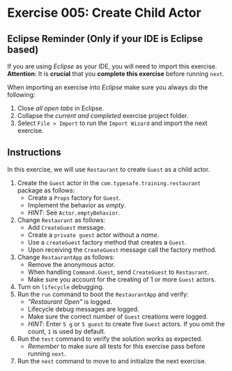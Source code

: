 # Exercise 005: Create Child Actor

## Eclipse Reminder (Only if your IDE is Eclipse based)

If you are using *Eclipse* as your IDE, you will need to import this exercise. **Attention**: It is **crucial** that you **complete this exercise** before running `next`.

When importing an exercise into *Eclipse* make sure you always do the following:

1. Close *all open tabs* in Eclipse.
2. Collapse the *current and completed* exercise project folder.
3. Select `File > Import` to run the `Import Wizard` and import the next exercise.

## Instructions

In this exercise, we will use `Restaurant` to create `Guest` as a child actor.

1. Create the `Guest` actor in the `com.typesafe.training.restaurant` package as follows:
    - Create a `Props` factory for `Guest`.
    - Implement the behavior as *empty*.
    - *HINT*: See `Actor.emptyBehavior`.
2. Change `Restaurant` as follows:
    - Add `CreateGuest` message.
    - Create a `private guest` actor without a *name*.
    - Use a `createGuest` factory method that creates a `Guest`.
    - Upon receiving the `CreateGuest` message call the factory method.
3. Change `RestaurantApp` as follows:
    - Remove the anonymous actor.
    - When handling `Command.Guest`, send `CreateGuest` to `Restaurant`.
    - Make sure you account for the creating of 1 or more `Guest` actors.
4. Turn on `lifecycle` debugging.
5. Run the `run` command to boot the `RestaurantApp` and verify:
    - *"Restaurant Open"* is logged.
    - Lifecycle debug messages are logged.
    - Make sure the correct number of `Guest` creations were logged.
    - *HINT*: Enter `5 g` or `5 guest` to create five `Guest` actors. If you omit the count, `1` is used by default.
6. Run the `test` command to verify the solution works as expected.
    - *Remember* to make sure all tests for this exercise pass before running `next`.
7. Run the `next` command to move to and initialize the next exercise.
